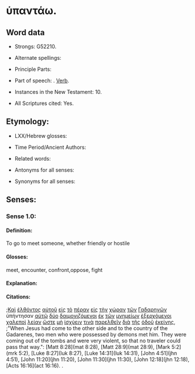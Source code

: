 # ὑπαντάω.

<!-- Status: S2=NeedsFinalCheck -->
<!-- Lexica used for edits: BDAG, FFM, LN, A-S -->

## Word data

* Strongs: G52210.

* Alternate spellings:

* Principle Parts: 

* Part of speech: 
.
[Verb](http://ugg.readthedocs.io/en/latest/verb.html).

* Instances in the New Testament: 10.

* All Scriptures cited: Yes.

## Etymology: 

* LXX/Hebrew glosses: 

* Time Period/Ancient Authors: 

* Related words: 

* Antonyms for all senses:

* Synonyms for all senses: 

## Senses: 

### Sense 1.0:

#### Definition: 

To go to meet someone, whether friendly or hostile

#### Glosses:

meet, encounter, confront,oppose, fight

#### Explanation:

#### Citations:

;[Καὶ](../G25320/01.md) [ἐλθόντος](../G20640/01.md) [αὐτοῦ](../G08460/01.md) [εἰς](../G15190/01.md) [τὸ](../G35880/01.md) [πέραν](../G40080/01.md) [εἰς](../G15190/01.md) [τὴν](../G35880/01.md) [χώραν](../G55610/01.md) [τῶν](../G35880/01.md) [Γαδαρηνῶν](../G10460/01.md) ὑπήντησαν [αὐτῷ](../G08460/01.md) [δύο](../G14170/01.md) [δαιμονιζόμενοι](../G11390/01.md) [ἐκ](../G15370/01.md) [τῶν](../G35880/01.md) [μνημείων](../G34190/01.md) [ἐξερχόμενοι](../G18310/01.md) [χαλεποὶ](../G54670/01.md) [λείαν](../G30290/01.md) [ὥστε](../G56200/01.md) [μὴ](../G33610/01.md) [ἰσχύειν](../G24800/01.md) [τινὰ](../G51000/01.md) [παρελθεῖν](../G39280/01.md) [διὰ](../G12230/01.md) [τῆς](../G35880/01.md) [ὁδοῦ](../G35980/01.md) [ἐκείνης](../G15650/01.md), 
;"When Jesus had come to the other side and to the country of the Gadarenes, two men who were possessed by demons met him. They were coming out of the tombs and were very violent, so that no traveler could pass that way.":
[Matt 8:28](mat 8:28),  [Matt 28:9](mat 28:9),  [Mark 5:2](mrk 5:2),  [Luke 8:27](luk 8:27), [Luke 14:31](luk 14:31),  [John 4:51](jhn 4:51),  [John 11:20](jhn 11:20),  [John 11:30](jhn 11:30),  [John 12:18](jhn 12:18),  [Acts 16:16](act 16:16).
. 
